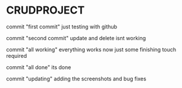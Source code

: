 # CRUDPROJECT

commit "first commit"
just testing with github

commit "second commit"
update and delete isnt working

commit "all working"
everything works now just some finishing touch required

commit "all done"
its done

commit "updating"
adding the screenshots and bug fixes